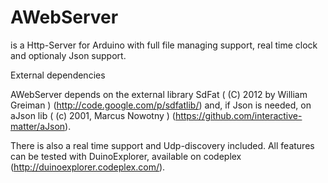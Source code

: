 AWebServer
==========
is a Http-Server for Arduino with full file managing support, real time clock and optionaly Json support.



External dependencies

AWebServer depends on the external library SdFat ( (C) 2012 by William Greiman ) (http://code.google.com/p/sdfatlib/)
and, if Json is needed, on aJson lib ( (c) 2001, Marcus Nowotny ) (https://github.com/interactive-matter/aJson).

There is also a real time support and Udp-discovery included. All features can be tested with 
DuinoExplorer, available on codeplex (http://duinoexplorer.codeplex.com/).
